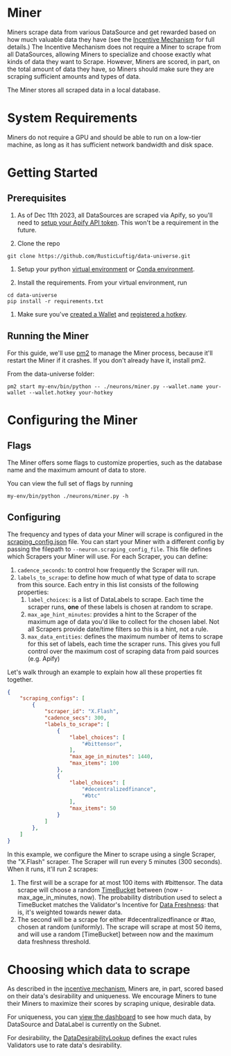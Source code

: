 # Miner

Miners scrape data from various DataSource and get rewarded based on how much valuable data they have (see the [Incentive Mechanism](../README.md#incentive-mechanism) for full details.) The Incentive Mechanism does not require a Miner to scrape from all DataSources, allowing Miners to specialize and choose exactly what kinds of data they want to Scrape. However, Miners are scored, in part, on the total amount of data they have, so Miners should make sure they are scraping sufficient amounts and types of data.

The Miner stores all scraped data in a local database.

# System Requirements

Miners do not require a GPU and should be able to run on a low-tier machine, as long as it has sufficient network bandwidth and disk space.

# Getting Started

## Prerequisites
1. As of Dec 11th 2023, all DataSources are scraped via Apify, so you'll need to [setup your Apify API token](apify.md). This won't be a requirement in the future.

1. Clone the repo

```shell
git clone https://github.com/RusticLuftig/data-universe.git
```

1. Setup your python [virtual environment](https://docs.python.org/3/library/venv.html) or [Conda environment](https://conda.io/projects/conda/en/latest/user-guide/tasks/manage-environments.html#creating-an-environment-with-commands).

1. Install the requirements. From your virtual environment, run
```shell
cd data-universe
pip install -r requirements.txt
```

1. Make sure you've [created a Wallet](https://docs.bittensor.com/getting-started/wallets) and [registered a hotkey](https://docs.bittensor.com/subnets/register-and-participate).

## Running the Miner

For this guide, we'll use [pm2](https://pm2.keymetrics.io/) to manage the Miner process, because it'll restart the Miner if it crashes. If you don't already have it, install pm2.

From the data-universe folder:
```shell
pm2 start my-env/bin/python -- ./neurons/miner.py --wallet.name your-wallet --wallet.hotkey your-hotkey
```

# Configuring the Miner

## Flags

The Miner offers some flags to customize properties, such as the database name and the maximum amount of data to store.

You can view the full set of flags by running
```shell
my-env/bin/python ./neurons/miner.py -h
```

## Configuring 

The frequency and types of data your Miner will scrape is configured in the [scraping_config.json](https://github.com/RusticLuftig/data-universe/blob/main/scraping/config/scraping_config.json) file. You can start your Miner with a different config by passing the filepath to `--neuron.scraping_config_file`. This file defines which Scrapers your Miner will use. For each Scraper, you can define:

1. `cadence_seconds`: to control how frequently the Scraper will run.
2. `labels_to_scrape`: to define how much of what type of data to scrape from this source. Each entry in this list consists of the following properties:
    1. `label_choices`: is a list of DataLabels to scrape. Each time the scraper runs, **one** of these labels is chosen at random to scrape.
    2. `max_age_hint_minutes`: provides a hint to the Scraper of the maximum age of data you'd like to collect for the chosen label. Not all Scrapers provide date/time filters so this is a hint, not a rule.
    3. `max_data_entities`: defines the maximum number of items to scrape for this set of labels, each time the scraper runs. This gives you full control over the maximum cost of scraping data from paid sources (e.g. Apify)

Let's walk through an example to explain how all these properties fit together.
```json
{
    "scraping_configs": [
        {
            "scraper_id": "X.Flash",
            "cadence_secs": 300,
            "labels_to_scrape": [
                {
                    "label_choices": [
                        "#bittensor",
                    ],
                    "max_age_in_minutes": 1440,
                    "max_items": 100
                },
                {
                    "label_choices": [
                        "#decentralizedfinance",
                        "#btc"
                    ],
                    "max_items": 50
                }
            ]
        },
    ]
}
```

In this example, we configure the Miner to scrape using a single Scraper, the "X.Flash" scraper. The Scraper will run every 5 minutes (300 seconds). When it runs, it'll run 2 scrapes:
1. The first will be a scrape for at most 100 items with #bittensor. The data scrape will choose a random [TimeBucket](../README.md#terminology) between (now - max_age_in_minutes, now). The probability distribution used to select a TimeBucket matches the Validator's Incentive for [Data Freshness](../README.md#1-data-freshness): that is, it's weighted towards newer data.
1. The second will be a scrape for either #decentralizedfinance or #tao, chosen at random (uniformly). The scrape will scrape at most 50 items, and will use a random [TimeBucket] between now and the maximum data freshness threshold.

# Choosing which data to scrape

As described in the [incentive mechanism](../README.md#incentive-mechanism), Miners are, in part, scored based on their data's desirability and uniqueness. We encourage Miners to tune their Miners to maximize their scores by scraping unique, desirable data.

For uniqueness, you can [view the dashboard](../README.md#data-universe-dashboard) to see how much data, by DataSource and DataLabel is currently on the Subnet.

For desirability, the [DataDesirabilityLookup](https://github.com/RusticLuftig/data-universe/blob/main/rewards/data_desirability_lookup.py) defines the exact rules Validators use to rate data's desirability. 